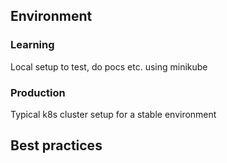 ## Environment 
### Learning 
Local setup to test, do pocs etc. using minikube

### Production
Typical k8s cluster setup for  a stable environment

## Best practices


##




